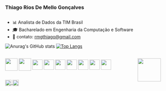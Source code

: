 ### Thiago Rios De Mello Gonçalves

##

- 📊 Analista de Dados da TIM Brasil
- 🎓 Bacharelado em Engenharia da Computação e Software
- 📲 contato: rmgthiago@gmail.com
  

<div>
  
  ![Anurag's GitHub stats](https://github-readme-stats.vercel.app/api?username=juliams2210&show_icons=true&hide=contribs,prs&cache_seconds=86400&theme=dark)
  [![Top Langs](https://github-readme-stats.vercel.app/api/top-langs/?username=juliams2210&show_icons=true&hide=contribs,prs&cache_seconds=86400&theme=dark)](https://github.com/juliams2210/github-readme-stats)
</div>
<div style="display: inline_block"><br>
  <img align="center" alte="thiago-python" height="40" src="https://cdn.jsdelivr.net/gh/devicons/devicon@latest/icons/python/python-original.svg">
  <img align="center" alte="thiago-Android" height="40" src="https://cdn.jsdelivr.net/gh/devicons/devicon@latest/icons/android/android-original.svg" />
  <img align="center" alte="thiago-java" height="33" src="https://cdn.jsdelivr.net/gh/devicons/devicon@latest/icons/java/java-original.svg" />
  <img align="center" alte="thiago-javascript" height="33" src="https://cdn.jsdelivr.net/gh/devicons/devicon@latest/icons/javascript/javascript-original.svg" />
  <img align="center" alte="thiago-c#" height="33" src="https://cdn.jsdelivr.net/gh/devicons/devicon@latest/icons/csharp/csharp-original.svg" />
  <img align="center" alte="thiago-html" height="33" src="https://cdn.jsdelivr.net/gh/devicons/devicon@latest/icons/html5/html5-original.svg" />
  <img align="center" alte="thiago-css" height="33" src="https://cdn.jsdelivr.net/gh/devicons/devicon@latest/icons/css3/css3-original.svg" />
  <img align="center" alte="thiago-git" height="33" src="https://cdn.jsdelivr.net/gh/devicons/devicon@latest/icons/git/git-original.svg" />
  <img align="center" alte="thiago-git" height="33" src="https://cdn.jsdelivr.net/gh/devicons/devicon@latest/icons/vuejs/vuejs-original.svg" />

  
  <img align="right" alte="thiago-gif" height="75" src="https://i.gifer.com/5FBP.gif">
</div>

##
<div> 
  <a href = "https://www.linkedin.com/in/thiago-gonçalves-51b50a15b/"><img align="center" alte="ju-python" height="20" src="https://img.shields.io/badge/LinkedIn-0077B5?style=for-the-badge&logo=linkedin&logoColor=white">
  <a href = "mailto:rmgthiago@gmail.com"><img align="center" alte="ju-python" height="20" src="https://img.shields.io/badge/Gmail-D14836?style=for-the-badge&logo=gmail&logoColor=white">

          
</div>
